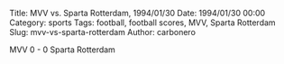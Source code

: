 Title: MVV vs. Sparta Rotterdam, 1994/01/30
Date: 1994/01/30 00:00
Category: sports
Tags: football, football scores, MVV, Sparta Rotterdam
Slug: mvv-vs-sparta-rotterdam
Author: carbonero


MVV 0 - 0 Sparta Rotterdam
